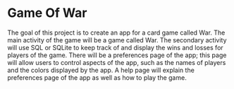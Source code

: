 # Game Of War

The goal of this project is to create an app for a card game called War. The main activity of the game will be a game called War. 
The secondary activity will use SQL or SQLite to keep track of and display the wins and losses for players of the game. There 
will be a preferences page of the app; this page will allow users to control aspects of the app, such as the names of players 
and the colors displayed by the app. A help page will explain the preferences page of the app as well as how to play the game.
